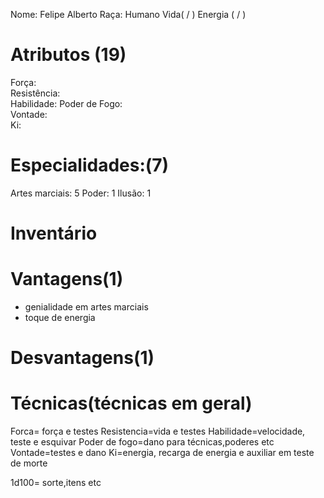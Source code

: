 Nome: Felipe Alberto
Raça: Humano
Vida( / )
Energia ( / )

# Atributos (19)
Força:   
Resistência:    
Habilidade: 
Poder de Fogo:      
Vontade:   
Ki:

# Especialidades:(7)
Artes marciais: 5
Poder: 1
Ilusão: 1

# Inventário  

# Vantagens(1) 
- genialidade em artes marciais
- toque de energia
# Desvantagens(1) 

# Técnicas(técnicas em geral)

Forca= força e testes
Resistencia=vida e testes
Habilidade=velocidade, teste e esquivar
Poder de fogo=dano para técnicas,poderes etc 
Vontade=testes e dano
Ki=energia, recarga de energia e auxiliar em teste de morte

1d100= sorte,itens etc
